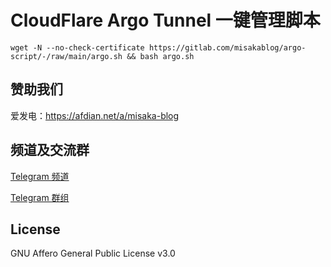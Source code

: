 # CloudFlare Argo Tunnel 一键管理脚本

```shell
wget -N --no-check-certificate https://gitlab.com/misakablog/argo-script/-/raw/main/argo.sh && bash argo.sh
```

## 赞助我们

爱发电：https://afdian.net/a/misaka-blog

## 频道及交流群

[Telegram 频道](https://t.me/misakablogchannel)

[Telegram 群组](https://t.me/+CLhpemKhaC8wZGIx)

## License
GNU Affero General Public License v3.0
